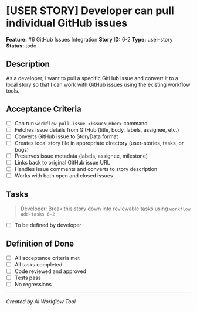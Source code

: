 # [USER STORY] Developer can pull individual GitHub issues

**Feature:** #6 GitHub Issues Integration
**Story ID:** 6-2
**Type:** user-story
**Status:** todo

## Description

As a developer, I want to pull a specific GitHub issue and convert it to a local story so that I can work with GitHub issues using the existing workflow tools.

## Acceptance Criteria

- [ ] Can run `workflow pull-issue <issueNumber>` command
- [ ] Fetches issue details from GitHub (title, body, labels, assignee, etc.)
- [ ] Converts GitHub issue to StoryData format
- [ ] Creates local story file in appropriate directory (user-stories, tasks, or bugs)
- [ ] Preserves issue metadata (labels, assignee, milestone)
- [ ] Links back to original GitHub issue URL
- [ ] Handles issue comments and converts to story description
- [ ] Works with both open and closed issues

## Tasks

> Developer: Break this story down into reviewable tasks using `workflow add-tasks 6-2`

- [ ] To be defined by developer

## Definition of Done

- [ ] All acceptance criteria met
- [ ] All tasks completed
- [ ] Code reviewed and approved
- [ ] Tests pass
- [ ] No regressions

---
*Created by AI Workflow Tool*